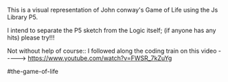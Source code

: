 This is a visual representation of John conway's Game of Life using the Js Library P5.

I intend to separate the P5 sketch from the Logic itself; (if anyone has any hits) please try!!!

Not without help of course:: I followed along the coding train on this video -----> https://www.youtube.com/watch?v=FWSR_7kZuYg


#the-game-of-life
